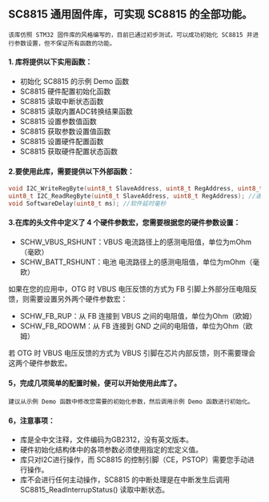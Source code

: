 ## SC8815 通用固件库，可实现 SC8815 的全部功能。

    该库仿照 STM32 固件库的风格编写的，目前已通过初步测试，可以成功初始化 SC8815 并进行参数设置，但不保证所有函数的功能。

#### 1. 库将提供以下实用函数：  
* 初始化 SC8815 的示例 Demo 函数  
* SC8815 硬件配置初始化函数  
* SC8815 读取中断状态函数  
* SC8815 读取内置ADC转换结果函数  
* SC8815 设置参数值函数  
* SC8815 获取参数设置值函数  
* SC8815 设置硬件配置函数  
* SC8815 获取硬件配置状态函数

#### 2.要使用此库，需要提供以下外部函数：  
```c
void I2C_WriteRegByte(uint8_t SlaveAddress, uint8_t RegAddress, uint8_t ByteData); //通过I2C向设备寄存器写一个字节  
uint8_t I2C_ReadRegByte(uint8_t SlaveAddress, uint8_t RegAddress); //通过I2C从设备寄存器读一个字节  
void SoftwareDelay(uint8_t ms); //软件延时毫秒  
```

#### 3.在库的头文件中定义了 4 个硬件参数宏，您需要根据您的硬件参数设置：  
* SCHW_VBUS_RSHUNT：VBUS 电流路径上的感测电阻值，单位为mOhm（毫欧）  
* SCHW_BATT_RSHUNT：电池 电流路径上的感测电阻值，单位为mOhm（毫欧）

如果在您的应用中，OTG 时 VBUS 电压反馈的方式为 FB 引脚上外部分压电阻反馈，则需要设置另外两个硬件参数宏：  
* SCHW_FB_RUP：从 FB 连接到 VBUS 之间的电阻值，单位为Ohm（欧姆）  
* SCHW_FB_RDOWM：从 FB 连接到 GND 之间的电阻值，单位为Ohm（欧姆）  

若 OTG 时 VBUS 电压反馈的方式为 VBUS 引脚在芯片内部反馈，则不需要理会这两个硬件参数宏。

#### 5，完成几项简单的配置时候，便可以开始使用此库了。  

    建议从示例 Demo 函数中修改您需要的初始化参数，然后调用示例 Demo 函数进行初始化。

#### 6，注意事项：  
* 库是全中文注释，文件编码为GB2312，没有英文版本。  
* 硬件初始化结构体中的各项参数必须使用指定的宏定义值。  
* 库只对I2C进行操作，而 SC8815 的控制引脚（CE，PSTOP）需要您手动进行操作。  
* 库不会进行任何主动操作，SC8815 的中断处理是在中断发生后调用 SC8815_ReadInterrupStatus() 读取中断状态。
